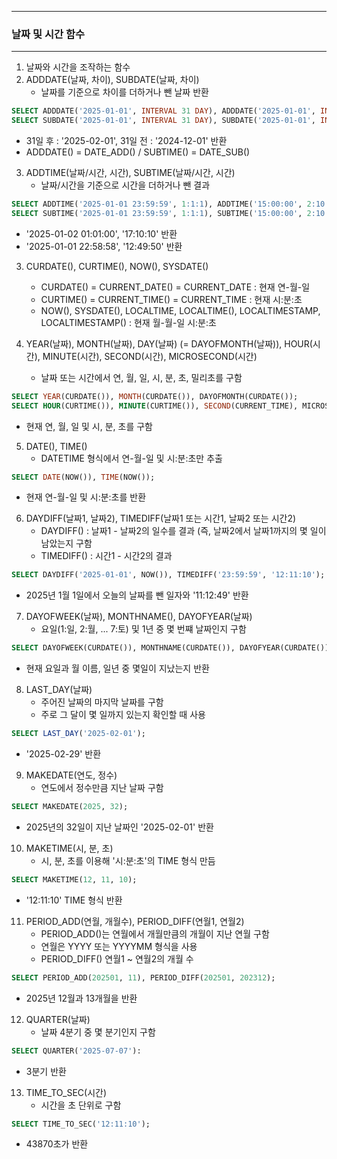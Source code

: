 -----
### 날짜 및 시간 함수
-----
1. 날짜와 시간을 조작하는 함수
2. ADDDATE(날짜, 차이), SUBDATE(날짜, 차이)
   - 날짜를 기준으로 차이를 더하거나 뺀 날짜 반환
```sql
SELECT ADDDATE('2025-01-01', INTERVAL 31 DAY), ADDDATE('2025-01-01', INTERVAL 1 MONTH);
SELECT SUBDATE('2025-01-01', INTERVAL 31 DAY), SUBDATE('2025-01-01', INTERVAL 1 MONTH);
```
  - 31일 후 : '2025-02-01', 31일 전 : '2024-12-01' 반환
  - ADDDATE() = DATE_ADD() / SUBTIME() = DATE_SUB()

3. ADDTIME(날짜/시간, 시간), SUBTIME(날짜/시간, 시간)
   - 날짜/시간을 기준으로 시간을 더하거나 뺀 결과
 ```sql
SELECT ADDTIME('2025-01-01 23:59:59', 1:1:1), ADDTIME('15:00:00', 2:10:10);
SELECT SUBTIME('2025-01-01 23:59:59', 1:1:1), SUBTIME('15:00:00', 2:10:10);
```
  - '2025-01-02 01:01:00', '17:10:10' 반환
  - '2025-01-01 22:58:58', '12:49:50' 반환

3. CURDATE(), CURTIME(), NOW(), SYSDATE()
   - CURDATE() = CURRENT_DATE() = CURRENT_DATE : 현재 연-월-일
   - CURTIME() = CURRENT_TIME() = CURRENT_TIME : 현재 시:분:초
   - NOW(), SYSDATE(), LOCALTIME, LOCALTIME(), LOCALTIMESTAMP, LOCALTIMESTAMP() : 현재 월-월-일 시:분:초

4. YEAR(날짜), MONTH(날짜), DAY(날짜) (= DAYOFMONTH(날짜)), HOUR(시간), MINUTE(시간), SECOND(시간), MICROSECOND(시간)
   - 날짜 또는 시간에서 연, 월, 일, 시, 분, 초, 밀리초를 구함
```sql
SELECT YEAR(CURDATE()), MONTH(CURDATE()), DAYOFMONTH(CURDATE());
SELECT HOUR(CURTIME()), MINUTE(CURTIME()), SECOND(CURRENT_TIME), MICROSECOND(CURRENT_TIME);
```
  - 현재 연, 월, 일 및 시, 분, 초를 구함

5. DATE(), TIME()
   - DATETIME 형식에서 연-월-일 및 시:분:초만 추출
```sql
SELECT DATE(NOW()), TIME(NOW());
```
  - 현재 연-월-일 및 시:분:초를 반환

6. DAYDIFF(날짜1, 날짜2), TIMEDIFF(날짜1 또는 시간1, 날짜2 또는 시간2)
   - DAYDIFF() : 날짜1 - 날짜2의 일수를 결과 (즉, 날짜2에서 날짜1까지의 몇 일이 남았는지 구함
   - TIMEDIFF() : 시간1 - 시간2의 결과
```sql
SELECT DAYDIFF('2025-01-01', NOW()), TIMEDIFF('23:59:59', '12:11:10');
```
  - 2025년 1월 1일에서 오늘의 날짜를 뺀 일자와 '11:12:49' 반환

7. DAYOFWEEK(날짜), MONTHNAME(), DAYOFYEAR(날짜)
   - 요일(1:일, 2:월, ... 7:토) 및 1년 중 몇 번쨰 날짜인지 구함
```sql
SELECT DAYOFWEEK(CURDATE()), MONTHNAME(CURDATE()), DAYOFYEAR(CURDATE());
```
  - 현재 요일과 월 이름, 일년 중 몇일이 지났는지 반환

8. LAST_DAY(날짜)
   - 주어진 날짜의 마지막 날짜를 구함
   - 주로 그 달이 몇 일까지 있는지 확인할 때 사용
```sql
SELECT LAST_DAY('2025-02-01');
```
  - '2025-02-29' 반환

9. MAKEDATE(연도, 정수)
    - 연도에서 정수만큼 지난 날짜 구함
```sql
SELECT MAKEDATE(2025, 32);
```
  - 2025년의 32일이 지난 날짜인 '2025-02-01' 반환

10. MAKETIME(시, 분, 초)
    - 시, 분, 초를 이용해 '시:분:초'의 TIME 형식 만듬
```sql
SELECT MAKETIME(12, 11, 10);
```
  - '12:11:10' TIME 형식 반환

11. PERIOD_ADD(연월, 개월수), PERIOD_DIFF(연월1, 연월2)
    - PERIOD_ADD()는 연월에서 개월만큼의 개월이 지난 연월 구함
    - 연월은 YYYY 또는 YYYYMM 형식을 사용
    - PERIOD_DIFF() 연월1 ~ 연월2의 개월 수
```sql
SELECT PERIOD_ADD(202501, 11), PERIOD_DIFF(202501, 202312);
```
  - 2025년 12월과 13개월을 반환

12. QUARTER(날짜)
    - 날짜 4분기 중 몇 분기인지 구함
```sql
SELECT QUARTER('2025-07-07'):
```
  - 3분기 반환

13. TIME_TO_SEC(시간)
    - 시간을 초 단위로 구함
```sql
SELECT TIME_TO_SEC('12:11:10');
```
  - 43870초가 반환
